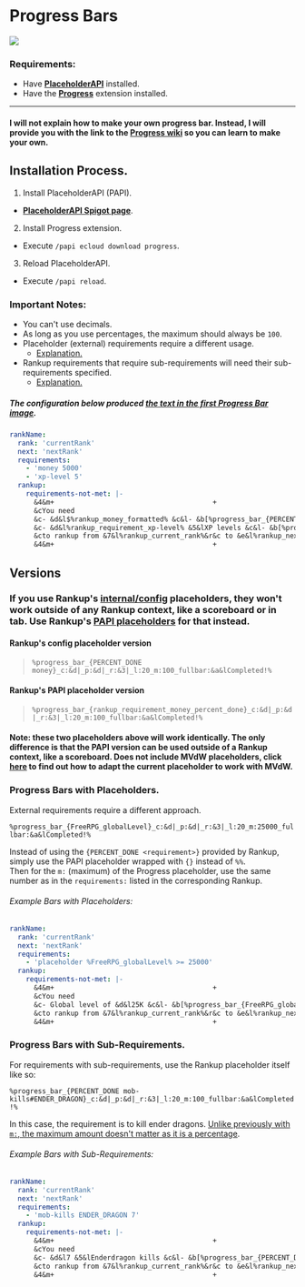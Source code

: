 # Progress Bars
![](https://i.imgur.com/LcHp0Mx.png)

### Requirements:
- Have **[PlaceholderAPI](https://www.spigotmc.org/resources/placeholderapi.6245/)** installed.
- Have the **[Progress](https://github.com/PlaceholderAPI/PlaceholderAPI/wiki/Placeholders#progress)** extension installed.
***
#### I will not explain how to make your own progress bar. Instead, I will provide you with the link to the **[Progress wiki](https://github.com/aBooDyy/Progress-Expansion)** so you can learn to make your own.

## Installation Process.
1. Install PlaceholderAPI (PAPI).
 - **[PlaceholderAPI Spigot page](https://www.spigotmc.org/resources/placeholderapi.6245/)**.
2. Install Progress extension.
 - Execute `/papi ecloud download progress`.
3. Reload PlaceholderAPI.
 - Execute `/papi reload`.

### Important Notes:
- You can't use decimals.
- As long as you use percentages, the maximum should always be `100`.
- Placeholder (external) requirements require a different usage.
  - [Explanation.](../Advanced-Configuration/Progress-Bars.md#progress-bars-with-placeholders)
- Rankup requirements that require sub-requirements will need their sub-requirements specified.
  - [Explanation.](../Advanced-Configuration/Progress-Bars.md#progress-bars-with-sub-requirements)

##### The configuration below produced [the text in the first Progress Bar image](../Advanced-Configuration/Progress-Bars.md#progress-bars).
```yaml
rankName:
  rank: 'currentRank'
  next: 'nextRank'
  requirements:
    - 'money 5000'
    - 'xp-level 5'
  rankup:
    requirements-not-met: |-
      &4&m+                                       +
      &cYou need
      &c- &d&l$%rankup_money_formatted% &c&l- &b[%progress_bar_{PERCENT_DONE money}_c:&d|_p:&d|_r:&3|_l:20_m:100_fullbar:&a&lCompleted!%&b]
      &c- &d&l%rankup_requirement_xp-level% &5&lXP levels &c&l- &b[%progress_bar_{PERCENT_DONE xp-level}_c:&d|_p:&d|_r:&3|_l:20_m:100_fullbar:&a&lCompleted!%&b]
      &cto rankup from &7&l%rankup_current_rank%&r&c to &e&l%rankup_next_rank%&r&c!
      &4&m+                                       +
```

## Versions
### If you use Rankup's [internal/config](../Config-Placeholders.md) placeholders, they won't work outside of any Rankup context, like a scoreboard or in tab. Use Rankup's [PAPI placeholders](../PAPI-Placeholders.md#config-papi-placeholders) for that instead.
#### Rankup's config placeholder version
> `%progress_bar_{PERCENT_DONE money}_c:&d|_p:&d|_r:&3|_l:20_m:100_fullbar:&a&lCompleted!%`
#### Rankup's PAPI placeholder version
> `%progress_bar_{rankup_requirement_money_percent_done}_c:&d|_p:&d|_r:&3|_l:20_m:100_fullbar:&a&lCompleted!%`
#### Note: these two placeholders above will work identically. The only difference is that the PAPI version can be used outside of a Rankup context, like a scoreboard. Does not include MVdW placeholders, click [here](../PAPI-Placeholders.md#mvdw-placeholders) to find out how to adapt the current placeholder to work with MVdW.

### Progress Bars with Placeholders.
External requirements require a different approach.

`%progress_bar_{FreeRPG_globalLevel}_c:&d|_p:&d|_r:&3|_l:20_m:25000_fullbar:&a&lCompleted!%`

Instead of using the `{PERCENT_DONE <requirement>}` provided by Rankup, simply use the PAPI placeholder wrapped with `{}` instead of `%%`.  
Then for the `m:` (maximum) of the Progress placeholder, use the same number as in the `requirements:` listed in the corresponding Rankup.

###### Example Bars with Placeholders:
```yaml
rankName:
  rank: 'currentRank'
  next: 'nextRank'
  requirements:
    - 'placeholder %FreeRPG_globalLevel% >= 25000'
  rankup:
    requirements-not-met: |-
      &4&m+                                       +
      &cYou need
      &c- Global level of &d&l25K &c&l- &b[%progress_bar_{FreeRPG_globalLevel}_c:&d|_p:&d|_r:&3|_l:20_m:25000_fullbar:&a&lCompleted!%&b]
      &cto rankup from &7&l%rankup_current_rank%&r&c to &e&l%rankup_next_rank%&c!
      &4&m+                                       +
```

### Progress Bars with Sub-Requirements.
For requirements with sub-requirements, use the Rankup placeholder itself like so:  

`%progress_bar_{PERCENT_DONE mob-kills#ENDER_DRAGON}_c:&d|_p:&d|_r:&3|_l:20_m:100_fullbar:&a&lCompleted!%`  

In this case, the requirement is to kill ender dragons. [Unlike previously with `m:`, the maximum amount doesn't matter as it is a percentage](https://github.com/aBooDyy/Progress-Expansion#m).  
###### Example Bars with Sub-Requirements:
```yaml
rankName:
  rank: 'currentRank'
  next: 'nextRank'
  requirements:
    - 'mob-kills ENDER_DRAGON 7'
  rankup:
    requirements-not-met: |-
      &4&m+                                       +
      &cYou need
      &c- &d&l7 &5&lEnderdragon kills &c&l- &b[%progress_bar_{PERCENT_DONE mob-kills#ENDER_DRAGON}_c:&d|_p:&d|_r:&3|_l:20_m:100_fullbar:&a&lCompleted!%&b]
      &cto rankup from &7&l%rankup_current_rank%&r&c to &e&l%rankup_next_rank%&c!
      &4&m+                                       +
```
